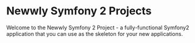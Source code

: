 Newwly Symfony 2 Projects
========================

Welcome to the Newwly Symfony 2 Project - a fully-functional Symfony2
application that you can use as the skeleton for your new applications.

